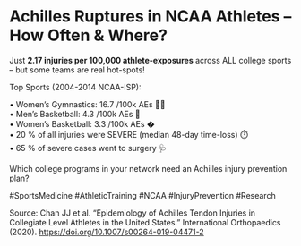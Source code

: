 # Achilles Ruptures in NCAA Athletes – How Often & Where?

Just **2.17 injuries per 100,000 athlete-exposures** across ALL college sports – but some teams are real hot-spots!

Top Sports (2004-2014 NCAA-ISP):

• Women’s Gymnastics: 16.7 /100k AEs 🤸‍♀️  
• Men’s Basketball: 4.3 /100k AEs 🏀  
• Women’s Basketball: 3.3 /100k AEs �  
• 20 % of all injuries were SEVERE (median 48-day time-loss) ⏱️  
• 65 % of severe cases went to surgery 🩺

Which college programs in your network need an Achilles injury prevention plan?

#SportsMedicine #AthleticTraining #NCAA #InjuryPrevention #Research

Source: Chan JJ et al. “Epidemiology of Achilles Tendon Injuries in Collegiate Level Athletes in the United States.” International Orthopaedics (2020). <https://doi.org/10.1007/s00264-019-04471-2>